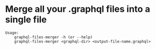 # Merge all your .graphql files into a single file

```shell
Usage:
    graphql-files-merger -h (or --help)
    graphql-files-merger <graphql-dir> <output-file-name.graphql>
```
